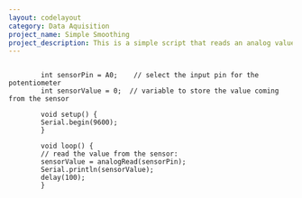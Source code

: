 ```yaml
---
layout: codelayout
category: Data Aquisition
project_name: Simple Smoothing 
project_description: This is a simple script that reads an analog value from an input and prints it to the serial monitor. This is a great starting point for learning how to read analog values from a sensor.
---
```


<pre><code>
        int sensorPin = A0;    // select the input pin for the potentiometer
        int sensorValue = 0;  // variable to store the value coming from the sensor

        void setup() {
        Serial.begin(9600);
        }

        void loop() {
        // read the value from the sensor:
        sensorValue = analogRead(sensorPin);    
        Serial.println(sensorValue);   
        delay(100);                     
        }
</code></pre>